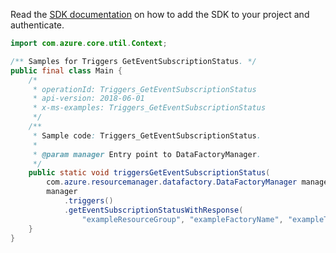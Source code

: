 Read the [SDK documentation](https://github.com/Azure/azure-sdk-for-java/blob/azure-resourcemanager-datafactory_1.0.0-beta.5/sdk/datafactory/azure-resourcemanager-datafactory/README.md) on how to add the SDK to your project and authenticate.

```java
import com.azure.core.util.Context;

/** Samples for Triggers GetEventSubscriptionStatus. */
public final class Main {
    /*
     * operationId: Triggers_GetEventSubscriptionStatus
     * api-version: 2018-06-01
     * x-ms-examples: Triggers_GetEventSubscriptionStatus
     */
    /**
     * Sample code: Triggers_GetEventSubscriptionStatus.
     *
     * @param manager Entry point to DataFactoryManager.
     */
    public static void triggersGetEventSubscriptionStatus(
        com.azure.resourcemanager.datafactory.DataFactoryManager manager) {
        manager
            .triggers()
            .getEventSubscriptionStatusWithResponse(
                "exampleResourceGroup", "exampleFactoryName", "exampleTrigger", Context.NONE);
    }
}
```
